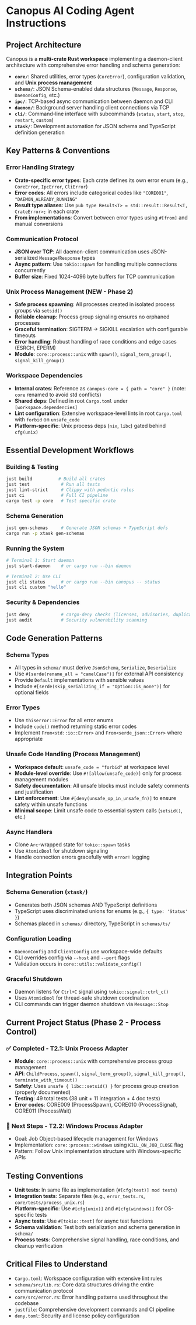 # Canopus AI Coding Agent Instructions

## Project Architecture

Canopus is a **multi-crate Rust workspace** implementing a daemon-client architecture with comprehensive error handling and schema generation:

- **`core/`**: Shared utilities, error types (`CoreError`), configuration validation, and **Unix process management**
- **`schema/`**: JSON Schema-enabled data structures (`Message`, `Response`, `DaemonConfig`, etc.)
- **`ipc/`**: TCP-based async communication between daemon and CLI
- **`daemon/`**: Background server handling client connections via TCP
- **`cli/`**: Command-line interface with subcommands (`status`, `start`, `stop`, `restart`, `custom`)
- **`xtask/`**: Development automation for JSON schema and TypeScript definition generation

## Key Patterns & Conventions

### Error Handling Strategy
- **Crate-specific error types**: Each crate defines its own error enum (e.g., `CoreError`, `IpcError`, `CliError`)
- **Error codes**: All errors include categorical codes like `"CORE001"`, `"DAEMON_ALREADY_RUNNING"`
- **Result type aliases**: Use `pub type Result<T> = std::result::Result<T, CrateError>;` in each crate
- **From implementations**: Convert between error types using `#[from]` and manual conversions

### Communication Protocol
- **JSON over TCP**: All daemon-client communication uses JSON-serialized `Message`/`Response` types
- **Async pattern**: Use `tokio::spawn` for handling multiple connections concurrently
- **Buffer size**: Fixed 1024-4096 byte buffers for TCP communication

### Unix Process Management (NEW - Phase 2)
- **Safe process spawning**: All processes created in isolated process groups via `setsid()`
- **Reliable cleanup**: Process group signaling ensures no orphaned processes
- **Graceful termination**: SIGTERM → SIGKILL escalation with configurable timeouts
- **Error handling**: Robust handling of race conditions and edge cases (ESRCH, EPERM)
- **Module**: `core::process::unix` with `spawn()`, `signal_term_group()`, `signal_kill_group()`

### Workspace Dependencies
- **Internal crates**: Reference as `canopus-core = { path = "core" }` (note: `core` renamed to avoid std conflicts)
- **Shared deps**: Defined in root `Cargo.toml` under `[workspace.dependencies]`
- **Lint configuration**: Extensive workspace-level lints in root `Cargo.toml` with `forbid` on `unsafe_code`
- **Platform-specific**: Unix process deps (`nix`, `libc`) gated behind `cfg(unix)`

## Essential Development Workflows

### Building & Testing
```bash
just build          # Build all crates
just test            # Run all tests  
just lint-strict     # Clippy with pedantic rules
just ci              # Full CI pipeline
cargo test -p core   # Test specific crate
```

### Schema Generation
```bash
just gen-schemas     # Generate JSON schemas + TypeScript defs
cargo run -p xtask gen-schemas
```

### Running the System
```bash
# Terminal 1: Start daemon
just start-daemon    # or cargo run --bin daemon

# Terminal 2: Use CLI
just cli status      # or cargo run --bin canopus -- status
just cli custom "hello"
```

### Security & Dependencies
```bash
just deny            # cargo-deny checks (licenses, advisories, duplicates)
just audit           # Security vulnerability scanning
```

## Code Generation Patterns

### Schema Types
- All types in `schema/` must derive `JsonSchema`, `Serialize`, `Deserialize`
- Use `#[serde(rename_all = "camelCase")]` for external API consistency
- Provide `Default` implementations with sensible values
- Include `#[serde(skip_serializing_if = "Option::is_none")]` for optional fields

### Error Types
- Use `thiserror::Error` for all error enums
- Include `code()` method returning static error codes
- Implement `From<std::io::Error>` and `From<serde_json::Error>` where appropriate

### Unsafe Code Handling (Process Management)
- **Workspace default**: `unsafe_code = "forbid"` at workspace level
- **Module-level override**: Use `#![allow(unsafe_code)]` only for process management modules
- **Safety documentation**: All unsafe blocks must include safety comments and justification
- **Lint enforcement**: Use `#[deny(unsafe_op_in_unsafe_fn)]` to ensure safety within unsafe functions
- **Minimal scope**: Limit unsafe code to essential system calls (`setsid()`, etc.)

### Async Handlers
- Clone `Arc`-wrapped state for `tokio::spawn` tasks
- Use `AtomicBool` for shutdown signaling
- Handle connection errors gracefully with `error!` logging

## Integration Points

### Schema Generation (`xtask/`)
- Generates both JSON schemas AND TypeScript definitions
- TypeScript uses discriminated unions for enums (e.g., `{ type: 'Status' }`)
- Schemas placed in `schemas/` directory, TypeScript in `schemas/ts/`

### Configuration Loading
- `DaemonConfig` and `ClientConfig` use workspace-wide defaults
- CLI overrides config via `--host` and `--port` flags
- Validation occurs in `core::utils::validate_config()`

### Graceful Shutdown
- Daemon listens for `Ctrl+C` signal using `tokio::signal::ctrl_c()`
- Uses `AtomicBool` for thread-safe shutdown coordination
- CLI commands can trigger daemon shutdown via `Message::Stop`

## Current Project Status (Phase 2 - Process Control)

### ✅ **Completed - T2.1: Unix Process Adapter**
- **Module**: `core::process::unix` with comprehensive process group management
- **API**: `ChildProcess`, `spawn()`, `signal_term_group()`, `signal_kill_group()`, `terminate_with_timeout()`
- **Safety**: Uses `unsafe { libc::setsid() }` for process group creation (properly documented)
- **Testing**: 49 total tests (38 unit + 11 integration + 4 doc tests)
- **Error codes**: CORE009 (ProcessSpawn), CORE010 (ProcessSignal), CORE011 (ProcessWait)

### 🚧 **Next Steps - T2.2: Windows Process Adapter**
- Goal: Job Object-based lifecycle management for Windows
- Implementation: `core::process::windows` using `KILL_ON_JOB_CLOSE` flag
- Pattern: Follow Unix implementation structure with Windows-specific APIs

## Testing Conventions

- **Unit tests**: In same file as implementation (`#[cfg(test)] mod tests`)
- **Integration tests**: Separate files (e.g., `error_tests.rs`, `core/tests/process_unix.rs`)
- **Platform-specific**: Use `#[cfg(unix)]` and `#[cfg(windows)]` for OS-specific tests
- **Async tests**: Use `#[tokio::test]` for async test functions
- **Schema validation**: Test both serialization and schema generation in `schema/`
- **Process tests**: Comprehensive signal handling, race conditions, and cleanup verification

## Critical Files to Understand

- `Cargo.toml`: Workspace configuration with extensive lint rules
- `schema/src/lib.rs`: Core data structures driving the entire communication protocol
- `core/src/error.rs`: Error handling patterns used throughout the codebase
- `justfile`: Comprehensive development commands and CI pipeline
- `deny.toml`: Security and license policy configuration
